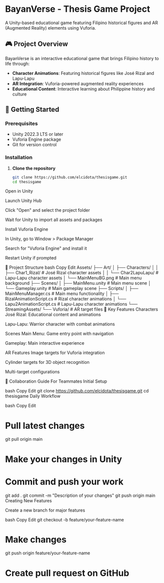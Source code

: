# BayanVerse - Thesis Game Project

A Unity-based educational game featuring Filipino historical figures and AR (Augmented Reality) elements using Vuforia.

## 🎮 Project Overview

BayanVerse is an interactive educational game that brings Filipino history to life through:
- **Character Animations**: Featuring historical figures like José Rizal and Lapu-Lapu
- **AR Integration**: Vuforia-powered augmented reality experiences
- **Educational Content**: Interactive learning about Philippine history and culture

## 🚀 Getting Started

### Prerequisites
- Unity 2022.3 LTS or later
- Vuforia Engine package
- Git for version control

### Installation
1. **Clone the repository**
   ```bash
   git clone https://github.com/elcidota/thesisgame.git
   cd thesisgame
Open in Unity

Launch Unity Hub

Click "Open" and select the project folder

Wait for Unity to import all assets and packages

Install Vuforia Engine

In Unity, go to Window > Package Manager

Search for "Vuforia Engine" and install it

Restart Unity if prompted

📁 Project Structure
bash
Copy
Edit
Assets/
├── Art/
│   ├── Characters/
│   │   ├── Char1_Rizal/          # José Rizal character assets
│   │   └── Char2LapuLapu/        # Lapu-Lapu character assets
│   └── MainMenuBG.png            # Main menu background
├── Scenes/
│   ├── MainMenu.unity            # Main menu scene
│   └── Gameplay.unity            # Main gameplay scene
├── Scripts/
│   ├── MainMenuManager.cs        # Main menu functionality
│   ├── RizalAnimationScript.cs   # Rizal character animations
│   └── Lapu2AnimationScript.cs   # Lapu-Lapu character animations
└── StreamingAssets/
    └── Vuforia/                  # AR target files
🎯 Key Features
Characters
José Rizal: Educational content and animations

Lapu-Lapu: Warrior character with combat animations

Scenes
Main Menu: Game entry point with navigation

Gameplay: Main interactive experience

AR Features
Image targets for Vuforia integration

Cylinder targets for 3D object recognition

Multi-target configurations

👥 Collaboration Guide
For Teammates
Initial Setup

bash
Copy
Edit
git clone https://github.com/elcidota/thesisgame.git
cd thesisgame
Daily Workflow

bash
Copy
Edit
# Pull latest changes
git pull origin main

# Make your changes in Unity

# Commit and push your work
git add .
git commit -m "Description of your changes"
git push origin main
Creating New Features

Create a new branch for major features

bash
Copy
Edit
git checkout -b feature/your-feature-name
# Make changes
git push origin feature/your-feature-name
# Create pull request on GitHub
